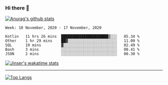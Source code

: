 ### Hi there 👋

[![Anurag's github stats](https://github-readme-stats.vercel.app/api?username=jinserrr&show_icons=true)](https://github.com/anuraghazra/github-readme-stats)


<!--START_SECTION:waka-->
```text
Week: 10 November, 2020 - 17 November, 2020

Kotlin   11 hrs 26 mins  █████████████████████▒░░░   85.34 % 
Other    1 hr 29 mins    ██▓░░░░░░░░░░░░░░░░░░░░░░   11.09 % 
SQL      19 mins         ▓░░░░░░░░░░░░░░░░░░░░░░░░   02.49 % 
Bash     3 mins          ░░░░░░░░░░░░░░░░░░░░░░░░░   00.41 % 
JSON     2 mins          ░░░░░░░░░░░░░░░░░░░░░░░░░   00.30 % 
```
<!--END_SECTION:waka-->

[![Jinser's wakatime stats](https://github-readme-stats.vercel.app/api/wakatime?username=jinser)](https://github.com/anuraghazra/github-readme-stats)

***

[![Top Langs](https://github-readme-stats.vercel.app/api/top-langs/?username=jinserrr)](https://github.com/anuraghazra/github-readme-stats)
